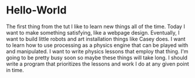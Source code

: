 # Hello-World
The first thing from the tut
I like to learn new things all of the time. Today I want to make something satisfying, like a webpage design. Eventually, I want to build little robots and art installation things like Casey does. I want to learn how to use processing as a physics engine that can be played with and manipulated. I want to write physics lessons that employ that thing. I'm going to be pretty busy soon so maybe these things will take long. I should write a program that prioritizes the lessons and work I do at any given point in time. 
